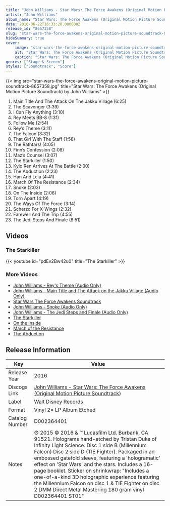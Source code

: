```yaml
---
title: "John Williams - Star Wars: The Force Awakens (Original Motion Picture Soundtrack)"
artist: "John Williams"
album_name: "Star Wars: The Force Awakens (Original Motion Picture Soundtrack)"
date: 2016-06-22T16:33:20.000000Z
release_id: "8657358"
slug: "star-wars-the-force-awakens-original-motion-picture-soundtrack-8657358"
hideSummary: true
cover:
    image: "star-wars-the-force-awakens-original-motion-picture-soundtrack-8657358.jpg"
    alt: "Star Wars: The Force Awakens (Original Motion Picture Soundtrack) by John Williams"
    caption: "Star Wars: The Force Awakens (Original Motion Picture Soundtrack) by John Williams"
genres: ["Stage & Screen"]
styles: ["Soundtrack", "Score"]
---
```


{{< img src="star-wars-the-force-awakens-original-motion-picture-soundtrack-8657358.jpg" title="Star Wars: The Force Awakens (Original Motion Picture Soundtrack) by John Williams" >}}

<!-- section break -->

1. Main Title And The Attack On The Jakku Village (6:25)
2. The Scavenger (3:39)
3. I Can Fly Anything (3:10)
4. Rey Meets BB-8 (1:31)
5. Follow Me (2:54)
6. Rey’s Theme (3:11)
7. The Falcon (3:32)
8. That Girl With The Staff (1:58)
9. The Rathtars! (4:05)
10. Finn’s Confession (2:08)
11. Maz’s Counsel (3:07)
12. The Starkiller (1:50)
13. Kylo Ren Arrives At The Battle (2:00)
14. The Abduction (2:23)
15. Han And Leia (4:41)
16. March Of The Resistance (2:34)
17. Snoke (2:03)
18. On The Inside (2:06)
19. Torn Apart (4:19)
20. The Ways Of The Force (3:14)
21. Scherzo For X-Wings (2:32)
22. Farewell And The Trip (4:55)
23. The Jedi Steps And Finale (8:51)

<!-- section break -->




## Videos
### The Starkiller
{{< youtube id="pdEv2Bw42u0" title="The Starkiller" >}}<br>

### More Videos

- [John Williams - Rey's Theme (Audio Only)](https://www.youtube.com/watch?v=65As1V0vQDM)
- [John Williams - Main Title and The Attack on the Jakku Village (Audio Only)](https://www.youtube.com/watch?v=y8ac1Qg-r-8)
- [Star Wars The Force Awakens Soundtrack](https://www.youtube.com/watch?v=yp5ks2X80RY)
- [John Williams - Snoke (Audio Only)](https://www.youtube.com/watch?v=mSQ3BJVMfAI)
- [John Williams - The Jedi Steps and Finale (Audio Only)](https://www.youtube.com/watch?v=cUBUlKgsNK8)
- [The Starkiller](https://www.youtube.com/watch?v=Mr45yw5G1oc)
- [On the Inside](https://www.youtube.com/watch?v=2UfY_noVmLw)
- [March of the Resistance](https://www.youtube.com/watch?v=HX6Bi7Yr1tU)
- [The Abduction](https://www.youtube.com/watch?v=qregcd04S8w)


## Release Information
|  Key           | Value                                                |
| ---------------| ---------------------------------------------------- |
| Release Year   | 2016                                   |
| Discogs Link   | [John Williams - Star Wars: The Force Awakens (Original Motion Picture Soundtrack)](https://www.discogs.com/release/8657358-John-Williams-Star-Wars-The-Force-Awakens-Original-Motion-Picture-Soundtrack) |
| Label          | Walt Disney Records |
| Format         | Vinyl 2× LP Album Etched |
| Catalog Number | D002364401 |
| Notes | ℗ 2015 © 2016 & ™ Lucasfilm Ltd. Burbank, CA 91521.  Holograms hand-etched by Tristan Duke of Infinity Light Science.  Disc 1 side B (Millennium Falcon) Disc 2 side D (TIE Fighter).  Packaged in an embossed gatefold sleeve, featuring a 'hologramatic' effect on 'Star Wars' and the stars. Includes a 16-page booklet.  Sticker on shrinkwrap: "Includes a one-of-a-kind 3D holographic experience featuring the Millennium Falcon on disc 1 & TIE Fighter on disc 2 DMM Direct Metal Mastering 180 gram vinyl D002364401 ST01" |